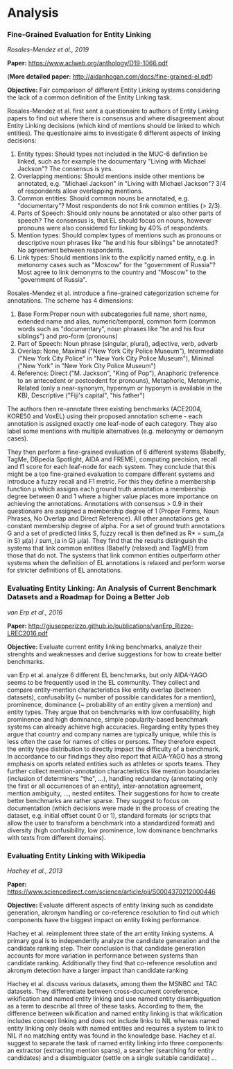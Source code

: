 # Analysis

### Fine-Grained Evaluation for Entity Linking
*Rosales-Mendez et al., 2019*

**Paper:** <https://www.aclweb.org/anthology/D19-1066.pdf>

(**More detailed paper:** <http://aidanhogan.com/docs/fine-grained-el.pdf>)

**Objective:**
Fair comparison of different Entity Linking systems considering the lack of a common definition of the Entity Linking task.

Rosales-Mendez et al. first sent a questionaire to authors of Entity Linking papers to find out where there is consensus and where disagreement about Entity Linking decisions (which kind of mentions should be linked to which entities).
The questionaire aims to investigate 6 different aspects of linking decisions:
1) Entity types: Should types not included in the MUC-6 definition be linked, such as for example the documentary "Living with Michael Jackson"? The consensus is yes.
2) Overlapping mentions: Should mentions inside other mentions be annotated, e.g. "Michael Jackson" in "Living with Michael Jackson"? 3/4 of respondents allow overlapping mentions.
3) Common entities: Should common nouns be annotated, e.g. "documentary"? Most respondents do not link common entities (> 2/3).
4) Parts of Speech: Should only nouns be annotated or also other parts of speech? The consensus is, that EL should focus on nouns, however pronouns were also considered for linking by 40% of respondents.
5) Mention types: Should complex types of mentions such as pronouns or descriptive noun phrases like "he and his four siblings" be annotated? No agreement between respondents.
6) Link types: Should mentions link to the explicitly named entity, e.g. in metonomy cases such as "Moscow" for the "government of Russia"? Most agree to link demonyms to the country and "Moscow" to the "government of Russia".

Rosales-Mendez et al. introduce a fine-grained categorization scheme for annotations.
The scheme has 4 dimensions:
1) Base Form:Proper noun with subcategories full name, short name, extended name and alias, numeric/temporal, common form (common words such as "documentary", noun phrases like "he and his four siblings") and pro-form (pronouns)
2) Part of Speech: Noun phrase (singular, plural), adjective, verb, adverb
3) Overlap: None, Maximal ("New York City Police Museum"), Intermediate ("New York City Police" in "New York City Police Museum"), Minimal ("New York" in "New York City Police Museum")
4) Reference: Direct ("M. Jackson", "King of Pop"), Anaphoric (reference to an antecedent or postcedent for pronouns), Metaphoric, Metonymic, Related (only a near-synonym, hypernym or hyponym is available in the KB), Descriptive ("Fiji's capital", "his father")

The authors then re-annotate three existing benchmarks (ACE2004, KORE50 and VoxEL) using their proposed annotation scheme - each annotation is assigned exactly one leaf-node of each category.
They also label some mentions with multiple alternatives (e.g. metonymy or demonym cases).

They then perform a fine-grained evaluation of 6 different systems (Babelfy, TagMe, DBpedia Spotlight, AIDA and FREME), computing precision, recall and f1 score for each leaf-node for each system.
They conclude that this might be a too fine-grained evaluation to compare different systems and introduce a fuzzy recall and F1 metric.
For this they define a membership function µ which assigns each ground truth annotation a membership degree between 0 and 1 where a higher value places more importance on achieving the annotations.
Annotations with consensus > 0.9 in their questionaire are assigned a membership degree of 1 (Proper Forms, Noun Phrases, No Overlap and Direct Reference).
All other annotations get a constant membership degree of alpha.
For a set of ground truth annotations G and a set of predicted links S, fuzzy recall is then defined as R* = sum_{a in S} µ(a) / sum_{a in G} µ(a). 
They find that the results distinguish the systems that link common entities (Babelfy (relaxed) and TagME) from those that do not.
The systems that link common entities outperform other systems when the definition of EL annotations is relaxed and perform worse for stricter definitions of EL annotations.


### Evaluating Entity Linking: An Analysis of Current Benchmark Datasets and a Roadmap for Doing a Better Job
*van Erp et al., 2016*

**Paper:** <http://giusepperizzo.github.io/publications/vanErp_Rizzo-LREC2016.pdf>

**Objective:**
Evaluate current entity linking benchmarks, analyze their strenghts and weaknesses and derive suggestions for how to create better benchmarks.

van Erp et al. analyze 6 different EL benchmarks, but only AIDA-YAGO seems to be frequently used in the EL community.
They collect and compare entity-mention characteristics like entity overlap (between datasets), confusability (~ number of possible candidates for a mention), prominence, dominance (~ probability of an entity given a mention) and entity types.
They argue that on benchmarks with low confusability, high prominence and high dominance, simple popularity-based benchmark systems can already achieve high accuracies.
Regarding entity types they argue that country and company names are typically unique, while this is less often the case for names of cities or persons.
They therefore expect the entity type distribution to directly impact the difficulty of a benchmark.
In accordance to our findings they also report that AIDA-YAGO has a strong emphasis on sports related entities such as athletes or sports teams.
They further collect mention-annotation characteristics like mention boundaries (inclusion of determiners "the", ...), handling redundancy (annotating only the first or all occurrences of an entity), inter-annotation agreement, mention ambiguity, ..., nested entiites.
Their suggestions for how to create better benchmarks are rather sparse.
They suggest to focus on documentation (which decisions were made in the process of creating the dataset, e.g. initial offset count 0 or 1), standard formats (or scripts that allow the user to transform a benchmark into a standardized format) and diversity (high confusibility, low prominence, low dominance benchmarks with texts from different domains). 



### Evaluating Entity Linking with Wikipedia
*Hachey et al., 2013*

**Paper:** <https://www.sciencedirect.com/science/article/pii/S0004370212000446>

**Objective:**
Evaluate different aspects of entity linking such as candidate generation, akronym handling or co-reference resolution to find out which components have the biggest impact on entity linking performance.

Hachey et al. reimplement three state of the art entity linking systems.
A primary goal is to independently analyze the candidate generation and the candidate ranking step.
Their conclusion is that candidate generation accounts for more variation in performance between systems than candidate ranking.
Additionally they find that co-reference resolution and akronym detection have a larger impact than candidate ranking

Hachey et al. discuss various datasets, among them the MSNBC and TAC datasets.
They differentiate between cross-document coreference, wikification and named entity linking and use named entity disambiguation as a term to describe all three of these tasks.
According to them, the difference between wikification and named entity linking is that wikification includes concept linking and does not include links to NIL whereas named entity linking only deals with named entities and requires a system to link to NIL if no matching entity was found in the knowledge base.
Hachey et al. suggest to separate the task of named entity linking into three components: an extractor (extracting mention spans), a searcher (searching for entity candidates) and a disambiguator (settle on a single suitable candidate)
... 